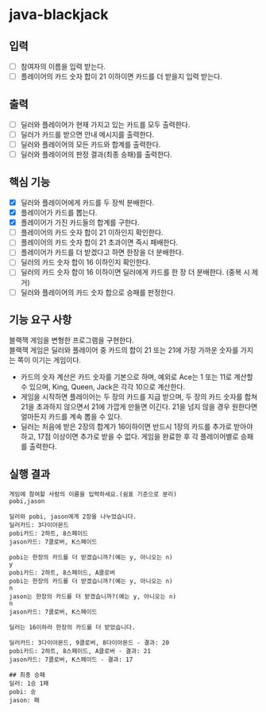 # java-blackjack

## 입력
- [ ] 참여자의 이름을 입력 받는다.
- [ ] 플레이어의 카드 숫자 합이 21 이하이면 카드를 더 받을지 입력 받는다.

## 출력
- [ ] 딜러와 플레이어가 현재 가지고 있는 카드를 모두 출력한다.
- [ ] 딜러가 카드를 받으면 안내 메시지를 출력한다.
- [ ] 딜러와 플레이어의 모든 카드와 합계를 출력한다.
- [ ] 딜러와 플레이어의 판정 결과(최종 승패)를 출력한다.

## 핵심 기능
- [x] 딜러와 플레이어에게 카드를 두 장씩 분배한다.
- [x] 플레이어가 카드를 뽑는다.
- [x] 플레이어가 가진 카드들의 합계를 구한다.
- [ ] 플레이어의 카드 숫자 합이 21 이하인지 확인한다.
- [ ] 플레이어의 카드 숫자 합이 21 초과이면 즉시 패배한다.
- [ ] 플레이어가 카드를 더 받겠다고 하면 한장을 더 분배한다.
- [ ] 딜러의 카드 숫자 합이 16 이하인지 확인한다.
- [ ] 딜러의 카드 숫자 합이 16 이하이면 딜러에게 카드를 한 장 더 분배한다. (중복 시 제거)
- [ ] 딜러와 플레이어의 카드 숫자 합으로 승패를 판정한다.

## 기능 요구 사항
블랙잭 게임을 변형한 프로그램을 구현한다.  
블랙잭 게임은 딜러와 플레이어 중 카드의 합이 21 또는 21에 가장 가까운 숫자를 가지는 쪽이 이기는 게임이다.

- 카드의 숫자 계산은 카드 숫자를 기본으로 하며, 예외로 Ace는 1 또는 11로 계산할 수 있으며, King, Queen, Jack은 각각 10으로 계산한다.
- 게임을 시작하면 플레이어는 두 장의 카드를 지급 받으며, 두 장의 카드 숫자를 합쳐 21을 초과하지 않으면서 21에 가깝게 만들면 이긴다. 21을 넘지 않을 경우 원한다면 얼마든지 카드를 계속 뽑을 수 있다.
- 딜러는 처음에 받은 2장의 합계가 16이하이면 반드시 1장의 카드를 추가로 받아야 하고, 17점 이상이면 추가로 받을 수 없다.
게임을 완료한 후 각 플레이어별로 승패를 출력한다.

## 실행 결과
```
게임에 참여할 사람의 이름을 입력하세요.(쉼표 기준으로 분리)
pobi,jason

딜러와 pobi, jason에게 2장을 나누었습니다.
딜러카드: 3다이아몬드
pobi카드: 2하트, 8스페이드
jason카드: 7클로버, K스페이드

pobi는 한장의 카드를 더 받겠습니까?(예는 y, 아니오는 n)
y
pobi카드: 2하트, 8스페이드, A클로버
pobi는 한장의 카드를 더 받겠습니까?(예는 y, 아니오는 n)
n
jason는 한장의 카드를 더 받겠습니까?(예는 y, 아니오는 n)
n
jason카드: 7클로버, K스페이드

딜러는 16이하라 한장의 카드를 더 받았습니다.

딜러카드: 3다이아몬드, 9클로버, 8다이아몬드 - 결과: 20
pobi카드: 2하트, 8스페이드, A클로버 - 결과: 21
jason카드: 7클로버, K스페이드 - 결과: 17

## 최종 승패
딜러: 1승 1패
pobi: 승 
jason: 패
```